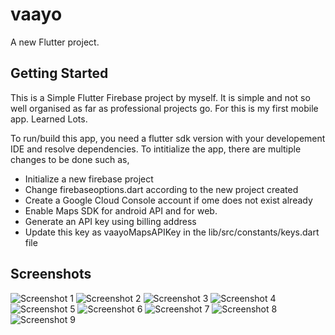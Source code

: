# vaayo

A new Flutter project.

## Getting Started

This is a Simple Flutter Firebase project by myself.
It is simple and not so well organised as far as professional projects go. For this is my first mobile app. Learned Lots.

To run/build this app, you need a flutter sdk version with your developement IDE and resolve dependencies.
To intitialize the app, there are multiple changes to be done such as,
  - Initialize a new firebase project 
  - Change firebaseoptions.dart according to the new project created 
  - Create a Google Cloud Console account if ome does not exist already
  - Enable Maps SDK for android API and for web.
  - Generate an API key using billing address
  - Update this key as vaayoMapsAPIKey in the lib/src/constants/keys.dart file 
## Screenshots

![Screenshot 1](screenshots/welcome.jpg)
![Screenshot 2](screenshots/sighnup.jpg)
![Screenshot 3](screenshots/profile.jpg)
![Screenshot 4](screenshots/ridedetails.jpg)
![Screenshot 5](screenshots/createtrips.jpg)
![Screenshot 6](screenshots/tripspage.jpg)
![Screenshot 7](screenshots/trips.jpg)
![Screenshot 8](screenshots/search.jpg)
![Screenshot 9](screenshots/settings.jpg)